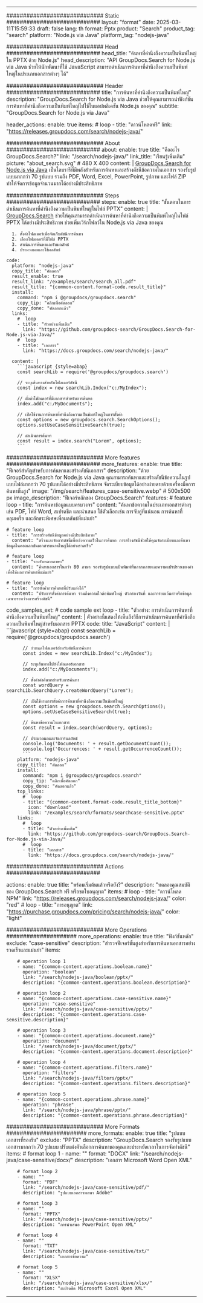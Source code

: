 
---
############################# Static ############################
layout: "format"
date:  2025-03-11T15:59:33
draft: false
lang: th
format: Pptx
product: "Search"
product_tag: "search"
platform: "Node.js via Java"
platform_tag: "nodejs-java"

############################# Head ############################
head_title: "ค้นหาที่คำนึงถึงความเป็นพิมพ์ใหญ่ใน PPTX ด้วย Node.js"
head_description: "API GroupDocs.Search for Node.js via Java ช่วยให้นักพัฒนาที่ใช้ JavaScript สามารถดำเนินการค้นหาที่คำนึงถึงความเป็นพิมพ์ใหญ่ในประเภทเอกสารต่างๆ ได้"

############################# Header ############################
title: "การค้นหาที่คำนึงถึงความเป็นพิมพ์ใหญ่" 
description: "GroupDocs.Search for Node.js via Java ช่วยให้คุณสามารถนำฟังก์ชันการค้นหาที่คำนึงถึงความเป็นพิมพ์ใหญ่ไปใช้ในแอปพลิเคชัน Node.js ของคุณ"
subtitle: "GroupDocs.Search for Node.js via Java" 

header_actions:
  enable: true
  items:
    #  loop
    - title: "ดาวน์โหลดฟรี"
      link: "https://releases.groupdocs.com/search/nodejs-java/"
      
############################# About ############################
about:
    enable: true
    title: "คืออะไร GroupDocs.Search?"
    link: "/search/nodejs-java/"
    link_title: "เรียนรู้เพิ่มเติม"
    picture: "about_search.svg" # 480 X 400
    content: |
       [GroupDocs.Search for Node.js via Java](/search/nodejs-java/) เป็นไลบรารีที่มีพลังสำหรับการค้นหาและสร้างดัชนีข้อความในเอกสาร รองรับรูปแบบมากกว่า 70 รูปแบบ รวมถึง PDF, Word, Excel, PowerPoint, รูปภาพ และไฟล์ ZIP ทำให้จัดการข้อมูลจำนวนมากได้อย่างมีประสิทธิภาพ

############################# Steps ############################
steps:
    enable: true
    title: "ขั้นตอนในการดำเนินการค้นหาที่คำนึงถึงความเป็นพิมพ์ใหญ่ในไฟล์ PPTX"
    content: |
      [GroupDocs.Search](/search/nodejs-java/) ช่วยให้คุณสามารถดำเนินการค้นหาที่คำนึงถึงความเป็นพิมพ์ใหญ่ในไฟล์ PPTX ได้อย่างมีประสิทธิภาพ ช่วยเพิ่มเวิร์กโฟลว์ใน Node.js via Java ของคุณ
      
      1. ตั้งค่าโฟลเดอร์เพื่อจัดเก็บดัชนีการค้นหา
      2. เลือกโฟลเดอร์ที่มีไฟล์ PPTX
      3. ดำเนินการค้นหาและรับผลลัพธ์
      4. ประมวลผลและใช้ผลลัพธ์
   
    code:
      platform: "nodejs-java"
      copy_title: "คัดลอก"
      result_enable: true
      result_link: "/examples/search/search_all.pdf"
      result_title: "{common-content.format-code.result_title}"
      install:
        command: "npm i @groupdocs/groupdocs.search"
        copy_tip: "คลิกเพื่อคัดลอก"
        copy_done: "คัดลอกแล้ว"
      links:
        #  loop
        - title: "ตัวอย่างเพิ่มเติม"
          link: "https://github.com/groupdocs-search/GroupDocs.Search-for-Node.js-via-Java/"
        #  loop
        - title: "เอกสาร"
          link: "https://docs.groupdocs.com/search/nodejs-java/"
          
      content: |
        ```javascript {style=abap}
        const searchLib = require('@groupdocs/groupdocs.search')

        // ระบุเส้นทางสำหรับโฟลเดอร์ดัชนี
        const index = new searchLib.Index("c:/MyIndex");

        // ตั้งค่าโฟลเดอร์ที่มีเอกสารสำหรับการค้นหา
        index.add("c:/MyDocuments");

        // เปิดใช้งานการค้นหาที่คำนึงถึงความเป็นพิมพ์ใหญ่ในการตั้งค่า
        const options = new groupdocs.search.SearchOptions();
        options.setUseCaseSensitiveSearch(true);

        // ดำเนินการค้นหา
        const result = index.search("Lorem", options);
        ```            

############################# More features ############################
more_features:
  enable: true
  title: "ฟีเจอร์สำคัญสำหรับการค้นหาและสร้างดัชนีเอกสาร"
  description: "ด้วย GroupDocs.Search for Node.js via Java คุณสามารถค้นหาและสร้างดัชนีข้อความในรูปแบบไฟล์มากกว่า 70 รูปแบบได้อย่างมีประสิทธิภาพ จัดระเบียบข้อมูลได้อย่างง่ายดายด้วยเครื่องมือการค้นหาขั้นสูง"
  image: "/img/search/features_case-sensitive.webp" # 500x500 px
  image_description: "ฟีเจอร์หลักของ GroupDocs.Search"
  features:
    # feature loop
    - title: "การค้นหาข้อมูลแบบครบวงจร"
      content: "ค้นหาข้อความในประเภทเอกสารต่างๆ เช่น PDF, ไฟล์ Word, สเปรดชีต และนำเสนอ ใช้ตัวเลือกเช่น การจับคู่ที่แน่นอน การค้นหาที่คลุมเครือ และอักขระพิเศษเพื่อผลลัพธ์ที่แม่นยำ"

    # feature loop
    - title: "การสร้างดัชนีข้อมูลอย่างมีประสิทธิภาพ"
      content: "สร้างและจัดการดัชนีเพื่อเร่งความเร็วในการค้นหา การสร้างดัชนีช่วยให้คุณจัดระเบียบและค้นหาข้อมูลในคอลเลกชันเอกสารขนาดใหญ่ได้อย่างรวดเร็ว"

    # feature loop
    - title: "รองรับหลายภาษา"
      content: "ค้นหาเอกสารในกว่า 80 ภาษา รองรับรูปแบบแป้นพิมพ์ที่หลากหลายและความแปรปรวนของคำ เพื่อให้ผลการค้นหาที่แม่นยำ"

    # feature loop
    - title: "การตั้งค่าการค้นหาที่ปรับแต่งได้"
      content: "ปรับการตั้งค่าการค้นหา รวมถึงความไวต่อพิมพ์ใหญ่ ตัวกรองวันที่ และการยกเว้นคำหรือข้อมูลเฉพาะระหว่างการสร้างดัชนี"
      
  code_samples_ext:
    # code sample ext loop
    - title: "ตัวอย่าง: การดำเนินการค้นหาที่คำนึงถึงความเป็นพิมพ์ใหญ่"
      content: |
        ตัวอย่างนี้แสดงให้เห็นถึงวิธีการดำเนินการค้นหาที่คำนึงถึงความเป็นพิมพ์ใหญ่สำหรับเอกสาร PPTX
      code:
        title: "JavaScript"
        content: |
          ```javascript {style=abap}
          const searchLib = require('@groupdocs/groupdocs.search')
          
          // กำหนดโฟลเดอร์สำหรับดัชนีการค้นหา
          const index = new searchLib.Index("c:/MyIndex");
              
          // ระบุเส้นทางไปยังโฟลเดอร์เอกสาร
          index.add("c:/MyDocuments");

          // ตั้งค่าคำค้นหาสำหรับการค้นหา
          const wordQuery = searchLib.SearchQuery.createWordQuery("Lorem");

          // เปิดใช้งานการตั้งค่าการค้นหาที่คำนึงถึงความเป็นพิมพ์ใหญ่
          const options = new groupdocs.search.SearchOptions();
          options.setUseCaseSensitiveSearch(true);

          // ค้นหาข้อความในเอกสาร
          const result = index.search(wordQuery, options);
          
          // ประมวลผลและจัดการผลลัพธ์
          console.log('Documents: ' + result.getDocumentCount());
          console.log('Occurrences: ' + result.getOccurrenceCount());
          ```
        platform: "nodejs-java"
        copy_title: "คัดลอก"
        install:
          command: "npm i @groupdocs/groupdocs.search"
          copy_tip: "คลิกเพื่อคัดลอก"
          copy_done: "คัดลอกแล้ว"
        top_links:
          #  loop
          - title: "{common-content.format-code.result_title_bottom}"
            icon: "download"
            link: "/examples/search/formats/searchcase-sensitive.pptx"
        links:
          #  loop
          - title: "ตัวอย่างเพิ่มเติม"
            link: "https://github.com/groupdocs-search/GroupDocs.Search-for-Node.js-via-Java/"
          #  loop
          - title: "เอกสาร"
            link: "https://docs.groupdocs.com/search/nodejs-java/"
            

            


############################# Actions ############################

actions:
  enable: true
  title: "พร้อมเริ่มต้นแล้วหรือยัง?"
  description: "ทดลองคุณสมบัติของ GroupDocs.Search ฟรี หรือขอใบอนุญาต"
  items:
    #  loop
    - title: "ดาวน์โหลด NPM"
      link: "https://releases.groupdocs.com/search/nodejs-java/"
      color: "red"
        #  loop
    - title: "การอนุญาต"
      link: "https://purchase.groupdocs.com/pricing/search/nodejs-java/"
      color: "light"


############################# More Operations #####################
more_operations:
    enable: true
    title: "ฟังก์ชันหลัก"
    exclude: "case-sensitive"
    description: "สำรวจฟีเจอร์ขั้นสูงสำหรับการค้นหาเอกสารอย่างรวดเร็วและแม่นยำ"
    items: 
          
        # operation loop 1
        - name: "{common-content.operations.boolean.name}"
          operation: "boolean"
          link: "/search/nodejs-java/boolean/pptx/"
          description: "{common-content.operations.boolean.description}"

        # operation loop 2
        - name: "{common-content.operations.case-sensitive.name}"
          operation: "case-sensitive"
          link: "/search/nodejs-java/case-sensitive/pptx/"
          description: "{common-content.operations.case-sensitive.description}"

        # operation loop 3
        - name: "{common-content.operations.document.name}"
          operation: "document"
          link: "/search/nodejs-java/document/pptx/"
          description: "{common-content.operations.document.description}"

        # operation loop 4
        - name: "{common-content.operations.filters.name}"
          operation: "filters"
          link: "/search/nodejs-java/filters/pptx/"
          description: "{common-content.operations.filters.description}"

        # operation loop 5
        - name: "{common-content.operations.phrase.name}"
          operation: "phrase"
          link: "/search/nodejs-java/phrase/pptx/"
          description: "{common-content.operations.phrase.description}"
          
        
          
############################# More Formats ########################
more_formats:
    enable: true
    title: "รูปแบบเอกสารที่รองรับ"
    exclude: "PPTX"
    description: "GroupDocs.Search รองรับรูปแบบเอกสารมากกว่า 70 รูปแบบ ปรับแต่งตัวเลือกการค้นหาของคุณและประหยัดเวลาในการจัดทำดัชนี"
    items: 
        # format loop 1
        - name: ""
          format: "DOCX"
          link: "/search/nodejs-java/case-sensitive/docx/"
          description: "เอกสาร Microsoft Word Open XML"
          
        # format loop 2
        - name: ""
          format: "PDF"
          link: "/search/nodejs-java/case-sensitive/pdf/"
          description: "รูปแบบเอกสารพกพา Adobe"
          
        # format loop 3
        - name: ""
          format: "PPTX"
          link: "/search/nodejs-java/case-sensitive/pptx/"
          description: "การนำเสนอ PowerPoint Open XML"

        # format loop 4
        - name: ""
          format: "TXT"
          link: "/search/nodejs-java/case-sensitive/txt/"
          description: "เอกสารข้อความ"
          
        # format loop 5
        - name: ""
          format: "XLSX"
          link: "/search/nodejs-java/case-sensitive/xlsx/"
          description: "สเปรดชีต Microsoft Excel Open XML"
  

---